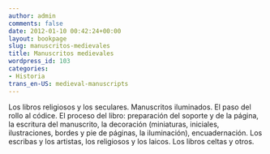 ```yaml
---
author: admin
comments: false
date: 2012-01-10 00:42:24+00:00
layout: bookpage
slug: manuscritos-medievales
title: Manuscritos medievales
wordpress_id: 103
categories:
- Historia
trans_en-US: medieval-manuscripts
---
```


Los libros religiosos y los seculares. Manuscritos iluminados. El paso del rollo al códice. El proceso del libro: preparación del soporte y de la página, la escritura del manuscrito, la decoración (miniaturas, iniciales, ilustraciones, bordes y pie de páginas, la iluminación), encuadernación. Los escribas y los artistas, los religiosos y los laicos. Los libros celtas y otros.
